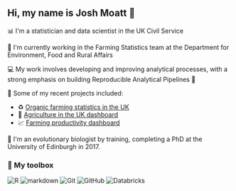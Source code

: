 ## Hi, my name is Josh Moatt 👋

📊 I'm a statistician and data scientist in the UK Civil Service

🚜 I'm currently working in the Farming Statistics team at the Department for Environment, Food and Rural Affairs

💻 My work involves developing and improving analytical processes, with a strong emphasis on building Reproducible Analytical Pipelines 🔁 

📂 Some of my recent projects included:   
  * ♻️ [Organic farming statistics in the UK](https://www.gov.uk/government/collections/organic-farming)
  * 🐄 [Agriculture in the UK dashboard](https://defra-farming-stats.github.io/auk-dashboard/)
  * 📈 [Farming productivity dashboard](https://defra-farming-stats.github.io/productivity-dashboard/)

🧬 I'm an evolutionary biologist by training, completing a PhD at the University of Edinburgh in 2017. 

### 🧰 My toolbox
![R](https://img.shields.io/badge/R-276DC3?style=flat&logo=r&logoColor=white) ![markdown](https://img.shields.io/badge/Markdown-000000?style=flat&logo=markdown&logoColor=white) ![Git](https://img.shields.io/badge/Git-F05032?logo=git&logoColor=white&style=flat)
 ![GitHub](https://img.shields.io/badge/GitHub-181717?style=flat&logo=github&logoColor=white)  ![Databricks](https://img.shields.io/badge/Databricks-FF3621?logo=databricks&logoColor=white&style=flat)
